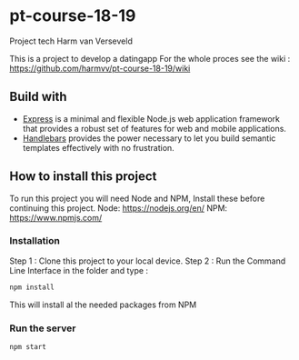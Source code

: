 # pt-course-18-19
Project tech Harm van Verseveld

This is a project to develop a datingapp
For the whole proces see the wiki : https://github.com/harmvv/pt-course-18-19/wiki

## Build with

* [Express](https://expressjs.com/) is a minimal and flexible Node.js web application framework that provides a robust set of features for web and mobile applications.
* [Handlebars](https://handlebarsjs.com/) provides the power necessary to let you build semantic templates effectively with no frustration.

## How to install this project

To run this project you will need Node and NPM, Install these before continuing this project. 
Node: https://nodejs.org/en/
NPM: https://www.npmjs.com/

### Installation 

Step 1 : Clone this project to your local device. 
Step 2 : Run the Command Line Interface in the folder and type : 
```bash
npm install
``` 
This will install al the needed packages from NPM

### Run the server
```bash
npm start 
```

